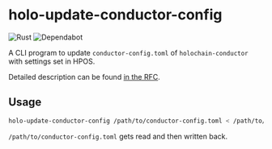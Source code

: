 # holo-update-conductor-config

![Rust](https://github.com/holo-host/holo-update-conductor-config/workflows/Rust/badge.svg)
![Dependabot](https://badgen.net/dependabot/Holo-Host/holo-update-conductor-config?icon=dependabot)

A CLI program to update `conductor-config.toml` of `holochain-conductor` with settings set in HPOS.

Detailed description can be found [in the RFC](https://github.com/Holo-Host/rfcs/blob/master/conductor-config/README.md).

## Usage

```sh
holo-update-conductor-config /path/to/conductor-config.toml < /path/to/config-from-hpos.toml
```

`/path/to/conductor-config.toml` gets read and then written back.
